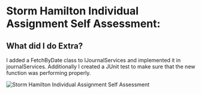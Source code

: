 # Storm Hamilton Individual Assignment Self Assessment:

## What did I do Extra?
I added a FetchByDate class to IJournalServices and implemented it in journalServices. Additionally I created a JUnit test to make sure that the new function was performing properly.

![Storm Hamilton Individual Assignment Self Assessment](https://user-images.githubusercontent.com/55035232/95024054-bcd19680-064e-11eb-9bff-c1abbe5b7d40.png)
